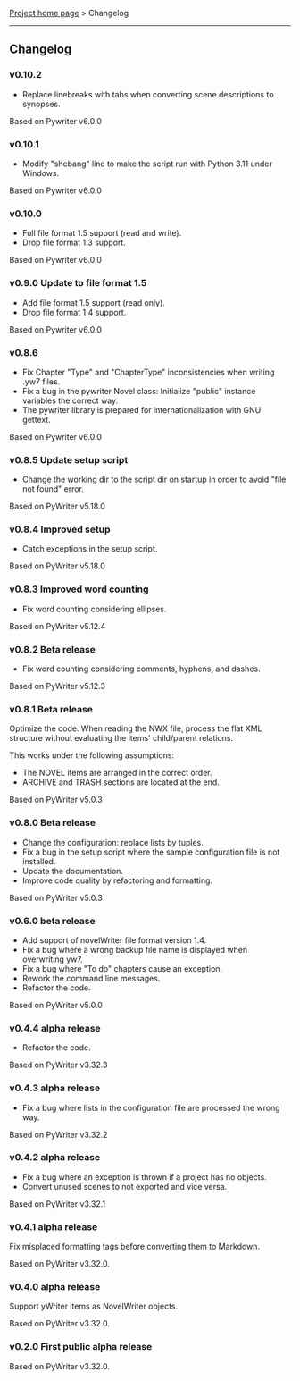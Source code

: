 [Project home page](index) > Changelog

------------------------------------------------------------------------

## Changelog

### v0.10.2

- Replace linebreaks with tabs when converting scene descriptions to synopses.

Based on Pywriter v6.0.0

### v0.10.1

- Modify "shebang" line to make the script run with Python 3.11 under Windows.

Based on Pywriter v6.0.0

### v0.10.0

- Full file format 1.5 support (read and write). 
- Drop file format 1.3 support. 

Based on Pywriter v6.0.0

### v0.9.0 Update to file format 1.5

- Add file format 1.5 support (read only). 
- Drop file format 1.4 support. 

Based on Pywriter v6.0.0

### v0.8.6

- Fix Chapter "Type" and "ChapterType" inconsistencies when writing .yw7 files.
- Fix a bug in the pywriter Novel class: Initialize "public" instance variables the correct way.
- The pywriter library is prepared for internationalization with GNU gettext.

Based on Pywriter v6.0.0

### v0.8.5 Update setup script

- Change the working dir to the script dir on startup in order to avoid "file not found" error.

Based on PyWriter v5.18.0

### v0.8.4 Improved setup

- Catch exceptions in the setup script.

Based on PyWriter v5.18.0

### v0.8.3 Improved word counting

- Fix word counting considering ellipses.

Based on PyWriter v5.12.4

### v0.8.2 Beta release

- Fix word counting considering comments, hyphens, and dashes.

Based on PyWriter v5.12.3

### v0.8.1 Beta release

Optimize the code.
When reading the NWX file, process the flat XML structure
without evaluating the items' child/parent relations.

This works under the following assumptions:
- The NOVEL items are arranged in the correct order.
- ARCHIVE and TRASH sections are located at the end. 

Based on PyWriter v5.0.3

### v0.8.0 Beta release

- Change the configuration: replace lists by tuples.
- Fix a bug in the setup script where the sample configuration file is not installed.
- Update the documentation.
- Improve code quality by refactoring and formatting.

Based on PyWriter v5.0.3

### v0.6.0 beta release

- Add support of novelWriter file format version 1.4.
- Fix a bug where a wrong backup file name is displayed when overwriting yw7.
- Fix a bug where "To do" chapters cause an exception.
- Rework the command line messages. 
- Refactor the code.

Based on PyWriter v5.0.0

### v0.4.4 alpha release

- Refactor the code.

Based on PyWriter v3.32.3

### v0.4.3 alpha release

- Fix a bug where lists in the configuration file are processed the wrong way.

Based on PyWriter v3.32.2

### v0.4.2 alpha release

- Fix a bug where an exception is thrown if a project has no objects.
- Convert unused scenes to not exported and vice versa.

Based on PyWriter v3.32.1

### v0.4.1 alpha release

Fix misplaced formatting tags before converting them to Markdown.

Based on PyWriter v3.32.0.

### v0.4.0 alpha release

Support yWriter items as NovelWriter objects.

Based on PyWriter v3.32.0.

### v0.2.0 First public alpha release

Based on PyWriter v3.32.0.

